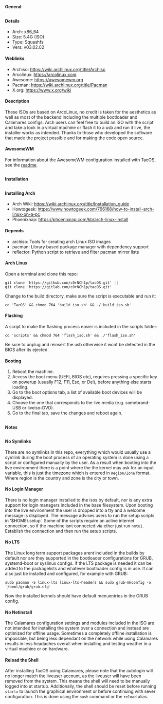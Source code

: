 ##
#### General
##
#### Details
- Arch: x86_64
- Size: 5.4G (ISO)
- Type: Squashfs
- Vers: v03.02.02
#### Weblinks
- Archiso: https://wiki.archlinux.org/title/Archiso
- Arcolinux: https://arcolinux.com
- Awesome: https://awesomewm.org
- Pacman: https://wiki.archlinux.org/title/Pacman
- X.org: https://www.x.org/wiki
#### Description
These ISOs are based on ArcoLinux, no credit is taken for the aesthetics as well as most
of the backend including the multiple bootloader and Calamares configs. Arch users can
feel free to build an ISO with the script and take a look in a virtual machine or flash it
to a usb and run it live, the installer works as intended. Thanks to those who developed
the software that made the project possible and for making the code open source.
#### AwesomeWM
For information about the AwesomeWM configuration installed with TacOS, see the [
readme](https://gitlab.com/c0rNCh1p/tacos/-/tree/master/tacOS/airootfs/etc/skel/.config/awesome).
##
#### Installation
##
#### Installing Arch
- Arch Wiki: https://wiki.archlinux.org/title/Installation_guide
- Howtogeek: https://www.howtogeek.com/766168/how-to-install-arch-linux-on-a-pc
- Phoenixnap: https://phoenixnap.com/kb/arch-linux-install
#### Depends
- archiso: Tools for creating arch Linux ISO images
- pacman: Library based package manager with dependency support
- reflector: Python script to retrieve and filter pacman mirror lists
#### Arch Linux
Open a terminal and clone this repo:
```shell
git clone 'https://github.com/c0rNCh1p/tacOS.git' ||
git clone 'https://gitlab.com/c0rNCh1p/tacOS.git'
```
Change to the build directory, make sure the script is executable and run it:
```shell
cd 'TacOS' && chmod 764 'build_iso.sh' && ./'build_iso.sh'
```
#### Flashing
A script to make the flashing process easier is included in the scripts folder:
```shell
cd 'scripts' && chmod 764 'flash_iso.sh' && ./'flash_iso.sh'
```
Be sure to unplug and reinsert the usb otherwise it wont be detected in the BIOS after its
ejected.
#### Booting
1. Reboot the machine.
2. Access the boot menu (UEFI, BIOS etc), requires pressing a specific key on powerup
(usually F12, F11, Esc, or Del), before anything else starts loading.
3. Go to the boot options tab, a list of available boot devices will be displayed.
4. Choose the one that corresponds to the live media (e.g. somebrand-USB or liveiso-DVD).
5. Go to the final tab, save the changes and reboot again.
##
#### Notes
##
#### No Symlinks
There are no symlinks in this repo, everything which would usually use a symlink during
the boot process of an operating system is done using a script or configured manually by
the user. As a result when booting into the live environment there is a point where the
the kernel may ask for an input variable, this is just the timezone which is entered in
`Region/Zone` format. Where region is the country and zone is the city or town.
#### No Login Manager
There is no login manager installed to the isos by default, nor is any extra support for
login managers included in the base filesystem. Upon booting into the live environment the
user is dropped into a tty and a welcome message is displayed. The message advises users
to run the setup scripts in '$HOME/.setup'. Some of the scripts require an active internet
connection, so if the machine isnt connected via ether just run `nmtui`. Establish the
connection and then run the setup scripts.
#### No LTS
The Linux long term support packages arent included in the builds by default nor are they
supported in the bootloader configurations for GRUB, systemd-boot or syslinux configs. If
the LTS package is needed it can be added to the packagelists and whatever bootloader
config is in use. It can also just be installed and configured, for example with GRUB:
```shell
sudo pacman -S linux-lts linux-lts-headers && sudo grub-mkconfig -o '/boot/grub/grub.cfg'
```
Now the installed kernels should have default menuentries in the GRUB config.
#### No Netinstall
The Calamares configuration settings and modules included in the ISO are not intended for
installing the system over a connection and instead are optimized for offline usage.
Sometimes a completely offline installation is impossible, but being less dependant on the
network while using Calamares results in less headaches overall when installing and
testing weather in a virtual machine or on hardware.
#### Reload the Shell
After installing TacOS using Calamares, please note that the autologin will no longer
match the liveuser account, as the liveuser will have been removed from the system. This
means the shell will need to be manually logged into at startup. Additionally, the shell
should be reset before running `startx` to launch the graphical environment or before
continuing with sever configuration. This is done using the `bash` command or the `reload`
alias.
##
